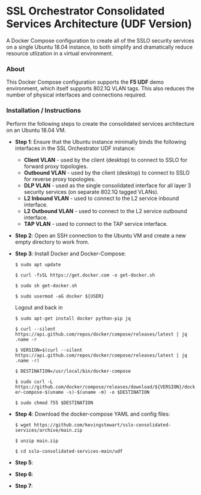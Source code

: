 # SSL Orchestrator Consolidated Services Architecture (UDF Version)
A Docker Compose configuration to create all of the SSLO security services on a single Ubuntu 18.04 instance, to both simplify and dramatically reduce resource utlization in a virtual environment.

### About
This Docker Compose configuration supports the **F5 UDF** demo environment, which itself supports 802.1Q VLAN tags. This also reduces the number of physical interfaces and connections required.

### Installation / Instructions
Perform the following steps to create the consolidated services architecture on an Ubuntu 18.04 VM. 

- **Step 1**: Ensure that the Ubuntu instance minimally binds the following interfaces in the SSL Orchestrator UDF instance:
  
  - **Client VLAN** - used by the client (desktop) to connect to SSLO for forward proxy topologies.
  - **Outbound VLAN** - used by the client (desktop) to connect to SSLO for reverse proxy topologies.
  - **DLP VLAN** - used as the single consolidated interface for all layer 3 security services (on separate 802.1Q tagged VLANs).
  - **L2 Inbound VLAN** - used to connect to the L2 service inbound interface.
  - **L2 Outbound VLAN** - used to connect to the L2 service outbound interface.
  - **TAP VLAN** - used to connect to the TAP service interface.

- **Step 2**: Open an SSH connection to the Ubuntu VM and create a new empty directory to work from.

- **Step 3**: Install Docker and Docker-Compose:

  `$ sudo apt update`
  
  `$ curl -fsSL https://get.docker.com -o get-docker.sh`
  
  `$ sudo sh get-docker.sh`
  
  `$ sudo usermod -aG docker ${USER}`
  
  Logout and back in
  
  `$ sudo apt-get install docker python-pip jq`
  
  `$ curl --silent https://api.github.com/repos/docker/compose/releases/latest | jq .name -r`
  
  `$ VERSION=$(curl --silent https://api.github.com/repos/docker/compose/releases/latest | jq .name -r)`
  
  `$ DESTINATION=/usr/local/bin/docker-compose`
  
  `$ sudo curl -L https://github.com/docker/compose/releases/download/${VERSION}/docker-compose-$(uname -s)-$(uname -m) -o $DESTINATION`
  
  `$ sudo chmod 755 $DESTINATION`

- **Step 4**: Download the docker-compose YAML and config files:

  `$ wget https://github.com/kevingstewart/sslo-consolidated-services/archive/main.zip`

  `$ unzip main.zip`

  `$ cd sslo-consolidated-services-main/udf`

- **Step 5**: 

- **Step 6**: 

- **Step 7**: 


